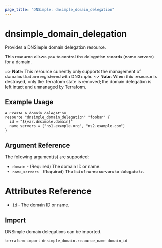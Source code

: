 ```yaml
---
page_title: "DNSimple: dnsimple_domain_delegation"
---
```


# dnsimple\_domain\_delegation

Provides a DNSimple domain delegation resource.

This resource allows you to control the delegation records (name servers) for a domain.

~> **Note:** This resource currently only supports the management of domains that are registered with DNSimple.
~> **Note:** When this resource is destroyed, only the Terraform state is removed; the domain delegation is left intact and unmanaged by Terraform.

## Example Usage

```hcl
# Create a domain delegation
resource "dnsimple_domain_delegation" "foobar" {
  id = "${var.dnsimple.domain}"
  name_servers = ["ns1.example.org", "ns2.example.com"]
}
```

## Argument Reference

The following argument(s) are supported:

* `domain` - (Required) The domain ID or name.
* `name_servers` - (Required) The list of name servers to delegate to.

# Attributes Reference

* `id` - The domain ID or name.

## Import

DNSimple domain delegations can be imported.

```bash
terraform import dnsimple_domain.resource_name domain_id
```
